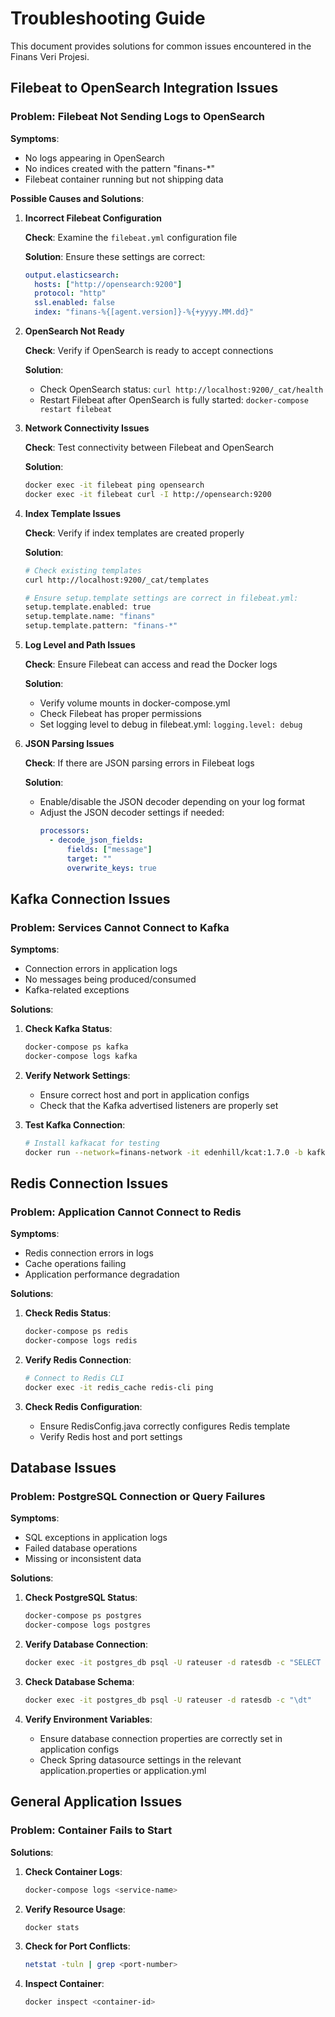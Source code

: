 # Troubleshooting Guide

This document provides solutions for common issues encountered in the Finans Veri Projesi.

## Filebeat to OpenSearch Integration Issues

### Problem: Filebeat Not Sending Logs to OpenSearch

**Symptoms**:
- No logs appearing in OpenSearch
- No indices created with the pattern "finans-*"
- Filebeat container running but not shipping data

**Possible Causes and Solutions**:

1. **Incorrect Filebeat Configuration**
   
   **Check**: Examine the `filebeat.yml` configuration file
   
   **Solution**: Ensure these settings are correct:
   ```yaml
   output.elasticsearch:
     hosts: ["http://opensearch:9200"]
     protocol: "http"
     ssl.enabled: false
     index: "finans-%{[agent.version]}-%{+yyyy.MM.dd}"
   ```

2. **OpenSearch Not Ready**
   
   **Check**: Verify if OpenSearch is ready to accept connections
   
   **Solution**: 
   - Check OpenSearch status: `curl http://localhost:9200/_cat/health`
   - Restart Filebeat after OpenSearch is fully started: `docker-compose restart filebeat`

3. **Network Connectivity Issues**
   
   **Check**: Test connectivity between Filebeat and OpenSearch
   
   **Solution**:
   ```bash
   docker exec -it filebeat ping opensearch
   docker exec -it filebeat curl -I http://opensearch:9200
   ```

4. **Index Template Issues**
   
   **Check**: Verify if index templates are created properly
   
   **Solution**:
   ```bash
   # Check existing templates
   curl http://localhost:9200/_cat/templates
   
   # Ensure setup.template settings are correct in filebeat.yml:
   setup.template.enabled: true
   setup.template.name: "finans"
   setup.template.pattern: "finans-*"
   ```

5. **Log Level and Path Issues**
   
   **Check**: Ensure Filebeat can access and read the Docker logs
   
   **Solution**:
   - Verify volume mounts in docker-compose.yml
   - Check Filebeat has proper permissions
   - Set logging level to debug in filebeat.yml: `logging.level: debug`

6. **JSON Parsing Issues**
   
   **Check**: If there are JSON parsing errors in Filebeat logs
   
   **Solution**:
   - Enable/disable the JSON decoder depending on your log format
   - Adjust the JSON decoder settings if needed:
     ```yaml
     processors:
       - decode_json_fields:
           fields: ["message"]
           target: ""
           overwrite_keys: true
     ```

## Kafka Connection Issues

### Problem: Services Cannot Connect to Kafka

**Symptoms**:
- Connection errors in application logs
- No messages being produced/consumed
- Kafka-related exceptions

**Solutions**:

1. **Check Kafka Status**:
   ```bash
   docker-compose ps kafka
   docker-compose logs kafka
   ```

2. **Verify Network Settings**:
   - Ensure correct host and port in application configs
   - Check that the Kafka advertised listeners are properly set

3. **Test Kafka Connection**:
   ```bash
   # Install kafkacat for testing
   docker run --network=finans-network -it edenhill/kcat:1.7.0 -b kafka:9092 -L
   ```

## Redis Connection Issues

### Problem: Application Cannot Connect to Redis

**Symptoms**:
- Redis connection errors in logs
- Cache operations failing
- Application performance degradation

**Solutions**:

1. **Check Redis Status**:
   ```bash
   docker-compose ps redis
   docker-compose logs redis
   ```

2. **Verify Redis Connection**:
   ```bash
   # Connect to Redis CLI
   docker exec -it redis_cache redis-cli ping
   ```

3. **Check Redis Configuration**:
   - Ensure RedisConfig.java correctly configures Redis template
   - Verify Redis host and port settings

## Database Issues

### Problem: PostgreSQL Connection or Query Failures

**Symptoms**:
- SQL exceptions in application logs
- Failed database operations
- Missing or inconsistent data

**Solutions**:

1. **Check PostgreSQL Status**:
   ```bash
   docker-compose ps postgres
   docker-compose logs postgres
   ```

2. **Verify Database Connection**:
   ```bash
   docker exec -it postgres_db psql -U rateuser -d ratesdb -c "SELECT version();"
   ```

3. **Check Database Schema**:
   ```bash
   docker exec -it postgres_db psql -U rateuser -d ratesdb -c "\dt"
   ```

4. **Verify Environment Variables**:
   - Ensure database connection properties are correctly set in application configs
   - Check Spring datasource settings in the relevant application.properties or application.yml

## General Application Issues

### Problem: Container Fails to Start

**Solutions**:

1. **Check Container Logs**:
   ```bash
   docker-compose logs <service-name>
   ```

2. **Verify Resource Usage**:
   ```bash
   docker stats
   ```

3. **Check for Port Conflicts**:
   ```bash
   netstat -tuln | grep <port-number>
   ```

4. **Inspect Container**:
   ```bash
   docker inspect <container-id>
   ``` 